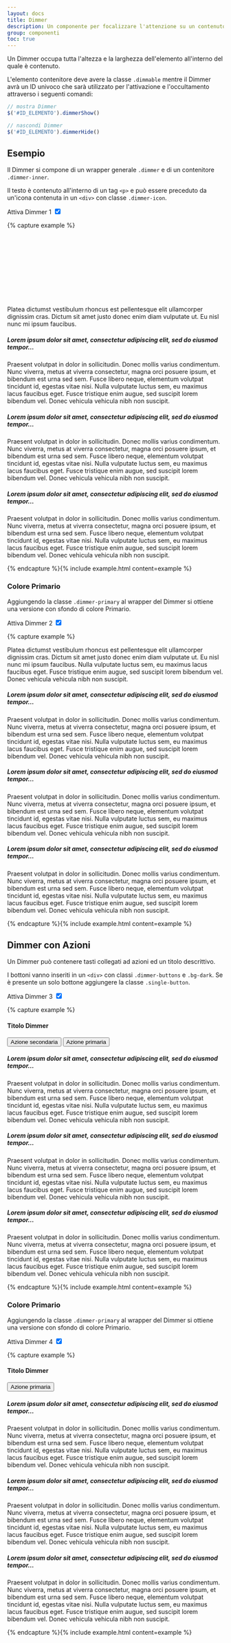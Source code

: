 ```yaml
---
layout: docs
title: Dimmer
description: Un componente per focalizzare l'attenzione su un contenuto
group: componenti
toc: true
---
```


<script>
  window.addEventListener('load', function() {
    $('.dimmer').css("display", "flex").hide().fadeIn(200);
    $('[id^=toggleDimmer]').on('click', function() {
      var dimmer = '#' + $(this).data('dimmer');
      $(this).is(':checked') ? $(dimmer).dimmerShow() : $(dimmer).dimmerHide();
    })
  });
</script>

Un Dimmer occupa tutta l'altezza e la larghezza dell'elemento all'interno del quale è contenuto.

L'elemento contenitore deve avere la classe `.dimmable` mentre il Dimmer avrà un ID univoco che sarà utilizzato per l'attivazione e l'occultamento attraverso i seguenti comandi:

```js
// mostra Dimmer
$('#ID_ELEMENTO').dimmerShow()

// nascondi Dimmer
$('#ID_ELEMENTO').dimmerHide()
```

## Esempio

Il Dimmer si compone di un wrapper generale `.dimmer` e di un contenitore `.dimmer-inner`.

Il testo è contenuto all'interno di un tag `<p>` e può essere preceduto da un'icona contenuta in un `<div>` con classe `.dimmer-icon`.

<div class="toggles col-md-6 col-lg-4">
  <label for="toggleDimmer1">
    Attiva Dimmer 1
    <input type="checkbox" id="toggleDimmer1" data-dimmer="dimmer1" checked>
    <span class="lever"></span>
  </label>
</div>

{% capture example %}

<div class="row dimmable">
  <div class="dimmer" id="dimmer1">
    <div class="dimmer-inner">
      <div class="dimmer-icon">
        <svg class="icon icon-xl"><use href="{{ site.baseurl }}/dist/svg/sprite.svg#it-unlocked"></use></svg>
      </div>
      <p>Platea dictumst vestibulum rhoncus est pellentesque elit ullamcorper dignissim cras. Dictum sit amet justo donec enim diam vulputate ut. Eu nisl nunc mi ipsum faucibus.</p>
    </div>
  </div>
  <div class="col-12 col-lg-4">
    <!--start card-->
    <div class="card-wrapper">
      <div class="card">
        <div class="card-body">
          <h5 class="card-title">Lorem ipsum dolor sit amet, consectetur adipiscing elit, sed do eiusmod tempor…</h5>
          <p class="card-text">Praesent volutpat in dolor in sollicitudin. Donec mollis varius condimentum. Nunc viverra, metus at viverra consectetur, magna orci posuere ipsum, et bibendum est urna sed sem. Fusce libero neque, elementum volutpat tincidunt id, egestas vitae nisi. Nulla vulputate luctus sem, eu maximus lacus faucibus eget. Fusce tristique enim augue, sed suscipit lorem bibendum vel. Donec vehicula vehicula nibh non suscipit.</p>
        </div>
      </div>
    </div>
    <!--end card-->
  </div>
  <div class="col-12 col-lg-4 d-none d-lg-block">
    <!--start card-->
    <div class="card-wrapper">
      <div class="card">
        <div class="card-body">
          <h5 class="card-title">Lorem ipsum dolor sit amet, consectetur adipiscing elit, sed do eiusmod tempor…</h5>
          <p class="card-text">Praesent volutpat in dolor in sollicitudin. Donec mollis varius condimentum. Nunc viverra, metus at viverra consectetur, magna orci posuere ipsum, et bibendum est urna sed sem. Fusce libero neque, elementum volutpat tincidunt id, egestas vitae nisi. Nulla vulputate luctus sem, eu maximus lacus faucibus eget. Fusce tristique enim augue, sed suscipit lorem bibendum vel. Donec vehicula vehicula nibh non suscipit.</p>
        </div>
      </div>
    </div>
    <!--end card-->
  </div>
  <div class="col-12 col-lg-4 d-none d-lg-block">
    <!--start card-->
    <div class="card-wrapper">
      <div class="card">
        <div class="card-body">
          <h5 class="card-title">Lorem ipsum dolor sit amet, consectetur adipiscing elit, sed do eiusmod tempor…</h5>
          <p class="card-text">Praesent volutpat in dolor in sollicitudin. Donec mollis varius condimentum. Nunc viverra, metus at viverra consectetur, magna orci posuere ipsum, et bibendum est urna sed sem. Fusce libero neque, elementum volutpat tincidunt id, egestas vitae nisi. Nulla vulputate luctus sem, eu maximus lacus faucibus eget. Fusce tristique enim augue, sed suscipit lorem bibendum vel. Donec vehicula vehicula nibh non suscipit.</p>
        </div>
      </div>
    </div>
    <!--end card-->
  </div>
</div>
{% endcapture %}{% include example.html content=example %}

### Colore Primario

Aggiungendo la classe `.dimmer-primary` al wrapper del Dimmer si ottiene una versione con sfondo di colore Primario.

<div class="toggles col-md-6 col-lg-4">
  <label for="toggleDimmer2">
    Attiva Dimmer 2
    <input type="checkbox" id="toggleDimmer2" data-dimmer="dimmer2" checked>
    <span class="lever"></span>
  </label>
</div>

{% capture example %}

<div class="row dimmable">
  <div class="dimmer dimmer-primary" id="dimmer2">
    <div class="dimmer-inner">
      <p>Platea dictumst vestibulum rhoncus est pellentesque elit ullamcorper dignissim cras. Dictum sit amet justo donec enim diam vulputate ut. Eu nisl nunc mi ipsum faucibus. Nulla vulputate luctus sem, eu maximus lacus faucibus eget. Fusce tristique enim augue, sed suscipit lorem bibendum vel. Donec vehicula vehicula nibh non suscipit.</p>
    </div>
  </div>
  <div class="col-12 col-lg-4">
    <!--start card-->
    <div class="card-wrapper">
      <div class="card">
        <div class="card-body">
          <h5 class="card-title">Lorem ipsum dolor sit amet, consectetur adipiscing elit, sed do eiusmod tempor…</h5>
          <p class="card-text">Praesent volutpat in dolor in sollicitudin. Donec mollis varius condimentum. Nunc viverra, metus at viverra consectetur, magna orci posuere ipsum, et bibendum est urna sed sem. Fusce libero neque, elementum volutpat tincidunt id, egestas vitae nisi. Nulla vulputate luctus sem, eu maximus lacus faucibus eget. Fusce tristique enim augue, sed suscipit lorem bibendum vel. Donec vehicula vehicula nibh non suscipit.</p>
        </div>
      </div>
    </div>
    <!--end card-->
  </div>
  <div class="col-12 col-lg-4 d-none d-lg-block">
    <!--start card-->
    <div class="card-wrapper">
      <div class="card">
        <div class="card-body">
          <h5 class="card-title">Lorem ipsum dolor sit amet, consectetur adipiscing elit, sed do eiusmod tempor…</h5>
          <p class="card-text">Praesent volutpat in dolor in sollicitudin. Donec mollis varius condimentum. Nunc viverra, metus at viverra consectetur, magna orci posuere ipsum, et bibendum est urna sed sem. Fusce libero neque, elementum volutpat tincidunt id, egestas vitae nisi. Nulla vulputate luctus sem, eu maximus lacus faucibus eget. Fusce tristique enim augue, sed suscipit lorem bibendum vel. Donec vehicula vehicula nibh non suscipit.</p>
        </div>
      </div>
    </div>
    <!--end card-->
  </div>
  <div class="col-12 col-lg-4 d-none d-lg-block">
    <!--start card-->
    <div class="card-wrapper">
      <div class="card">
        <div class="card-body">
          <h5 class="card-title">Lorem ipsum dolor sit amet, consectetur adipiscing elit, sed do eiusmod tempor…</h5>
          <p class="card-text">Praesent volutpat in dolor in sollicitudin. Donec mollis varius condimentum. Nunc viverra, metus at viverra consectetur, magna orci posuere ipsum, et bibendum est urna sed sem. Fusce libero neque, elementum volutpat tincidunt id, egestas vitae nisi. Nulla vulputate luctus sem, eu maximus lacus faucibus eget. Fusce tristique enim augue, sed suscipit lorem bibendum vel. Donec vehicula vehicula nibh non suscipit.</p>
        </div>
      </div>
    </div>
    <!--end card-->
  </div>
</div>
{% endcapture %}{% include example.html content=example %}

## Dimmer con Azioni

Un Dimmer può contenere tasti collegati ad azioni ed un titolo descrittivo.

I bottoni vanno inseriti in un `<div>` con classi `.dimmer-buttons` e `.bg-dark`. Se è presente un solo bottone aggiungere la classe `.single-button`.

<div class="toggles col-md-6 col-lg-4">
  <label for="toggleDimmer3">
    Attiva Dimmer 3
    <input type="checkbox" id="toggleDimmer3" data-dimmer="dimmer3" checked>
    <span class="lever"></span>
  </label>
</div>

{% capture example %}

<div class="row dimmable">
  <div class="dimmer" id="dimmer3">
    <div class="dimmer-inner">
      <h4>Titolo Dimmer</h4>
      <div class="dimmer-buttons bg-dark">
        <button type="button" class="btn btn-outline-primary">Azione secondaria</button>
        <button type="button" class="btn btn-primary">Azione primaria</button>
      </div>
    </div>
  </div>
  <div class="col-12 col-lg-4">
    <!--start card-->
    <div class="card-wrapper">
      <div class="card">
        <div class="card-body">
          <h5 class="card-title">Lorem ipsum dolor sit amet, consectetur adipiscing elit, sed do eiusmod tempor…</h5>
          <p class="card-text">Praesent volutpat in dolor in sollicitudin. Donec mollis varius condimentum. Nunc viverra, metus at viverra consectetur, magna orci posuere ipsum, et bibendum est urna sed sem. Fusce libero neque, elementum volutpat tincidunt id, egestas vitae nisi. Nulla vulputate luctus sem, eu maximus lacus faucibus eget. Fusce tristique enim augue, sed suscipit lorem bibendum vel. Donec vehicula vehicula nibh non suscipit.</p>
        </div>
      </div>
    </div>
    <!--end card-->
  </div>
  <div class="col-12 col-lg-4 d-none d-lg-block">
    <!--start card-->
    <div class="card-wrapper">
      <div class="card">
        <div class="card-body">
          <h5 class="card-title">Lorem ipsum dolor sit amet, consectetur adipiscing elit, sed do eiusmod tempor…</h5>
          <p class="card-text">Praesent volutpat in dolor in sollicitudin. Donec mollis varius condimentum. Nunc viverra, metus at viverra consectetur, magna orci posuere ipsum, et bibendum est urna sed sem. Fusce libero neque, elementum volutpat tincidunt id, egestas vitae nisi. Nulla vulputate luctus sem, eu maximus lacus faucibus eget. Fusce tristique enim augue, sed suscipit lorem bibendum vel. Donec vehicula vehicula nibh non suscipit.</p>
        </div>
      </div>
    </div>
    <!--end card-->
  </div>
  <div class="col-12 col-lg-4 d-none d-lg-block">
    <!--start card-->
    <div class="card-wrapper">
      <div class="card">
        <div class="card-body">
          <h5 class="card-title">Lorem ipsum dolor sit amet, consectetur adipiscing elit, sed do eiusmod tempor…</h5>
          <p class="card-text">Praesent volutpat in dolor in sollicitudin. Donec mollis varius condimentum. Nunc viverra, metus at viverra consectetur, magna orci posuere ipsum, et bibendum est urna sed sem. Fusce libero neque, elementum volutpat tincidunt id, egestas vitae nisi. Nulla vulputate luctus sem, eu maximus lacus faucibus eget. Fusce tristique enim augue, sed suscipit lorem bibendum vel. Donec vehicula vehicula nibh non suscipit.</p>
        </div>
      </div>
    </div>
    <!--end card-->
  </div>
</div>
{% endcapture %}{% include example.html content=example %}

### Colore Primario

Aggiungendo la classe `.dimmer-primary` al wrapper del Dimmer si ottiene una versione con sfondo di colore Primario.

<div class="toggles col-md-6 col-lg-4">
  <label for="toggleDimmer4">
    Attiva Dimmer 4
    <input type="checkbox" id="toggleDimmer4" data-dimmer="dimmer4" checked>
    <span class="lever"></span>
  </label>
</div>

{% capture example %}

<div class="row dimmable">
  <div class="dimmer dimmer-primary" id="dimmer4">
    <div class="dimmer-inner">
      <h4>Titolo Dimmer</h4>
      <div class="dimmer-buttons single-button bg-dark">
        <button type="button" class="btn btn-primary">Azione primaria</button>
      </div>
    </div>
  </div>
  <div class="col-12 col-lg-4">
    <!--start card-->
    <div class="card-wrapper">
      <div class="card">
        <div class="card-body">
          <h5 class="card-title">Lorem ipsum dolor sit amet, consectetur adipiscing elit, sed do eiusmod tempor…</h5>
          <p class="card-text">Praesent volutpat in dolor in sollicitudin. Donec mollis varius condimentum. Nunc viverra, metus at viverra consectetur, magna orci posuere ipsum, et bibendum est urna sed sem. Fusce libero neque, elementum volutpat tincidunt id, egestas vitae nisi. Nulla vulputate luctus sem, eu maximus lacus faucibus eget. Fusce tristique enim augue, sed suscipit lorem bibendum vel. Donec vehicula vehicula nibh non suscipit.</p>
        </div>
      </div>
    </div>
    <!--end card-->
  </div>
  <div class="col-12 col-lg-4 d-none d-lg-block">
    <!--start card-->
    <div class="card-wrapper">
      <div class="card">
        <div class="card-body">
          <h5 class="card-title">Lorem ipsum dolor sit amet, consectetur adipiscing elit, sed do eiusmod tempor…</h5>
          <p class="card-text">Praesent volutpat in dolor in sollicitudin. Donec mollis varius condimentum. Nunc viverra, metus at viverra consectetur, magna orci posuere ipsum, et bibendum est urna sed sem. Fusce libero neque, elementum volutpat tincidunt id, egestas vitae nisi. Nulla vulputate luctus sem, eu maximus lacus faucibus eget. Fusce tristique enim augue, sed suscipit lorem bibendum vel. Donec vehicula vehicula nibh non suscipit.</p>
        </div>
      </div>
    </div>
    <!--end card-->
  </div>
  <div class="col-12 col-lg-4 d-none d-lg-block">
    <!--start card-->
    <div class="card-wrapper">
      <div class="card">
        <div class="card-body">
          <h5 class="card-title">Lorem ipsum dolor sit amet, consectetur adipiscing elit, sed do eiusmod tempor…</h5>
          <p class="card-text">Praesent volutpat in dolor in sollicitudin. Donec mollis varius condimentum. Nunc viverra, metus at viverra consectetur, magna orci posuere ipsum, et bibendum est urna sed sem. Fusce libero neque, elementum volutpat tincidunt id, egestas vitae nisi. Nulla vulputate luctus sem, eu maximus lacus faucibus eget. Fusce tristique enim augue, sed suscipit lorem bibendum vel. Donec vehicula vehicula nibh non suscipit.</p>
        </div>
      </div>
    </div>
    <!--end card-->
  </div>
</div>
{% endcapture %}{% include example.html content=example %}
